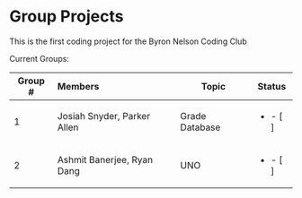# Group Projects

This is the first coding project for the Byron Nelson Coding Club

Current Groups:

| Group # |           Members           | Topic | Status |
| --------- | :--------------------------- | ------- | -------- |
| 1       | Josiah Snyder, Parker Allen | Grade Database   | <ul><li>- [ ] </li></ul>    |
| 2       | Ashmit Banerjee, Ryan Dang | UNO   | <ul><li>- [ ] </li></ul>  |
